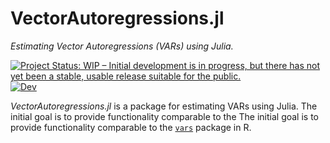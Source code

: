 # VectorAutoregressions.jl

*Estimating Vector Autoregressions (VARs) using Julia.*

[![Project Status: WIP – Initial development is in progress, but there has not yet been a stable, usable release suitable for the public.][repo-img]][repo-url]
[![Dev](https://img.shields.io/badge/docs-dev-blue.svg)](https://stephenbnicar.github.io/VectorAutoregressions.jl/dev)
<!--[![Stable](https://img.shields.io/badge/docs-stable-blue.svg)](https://stephenbnicar.github.io/VectorAutoregressions.jl/stable)-->
<!-- [![Build Status](https://travis-ci.com/stephenbnicar/VectorAutoregressions.jl.svg?branch=master)](https://travis-ci.com/stephenbnicar/VectorAutoregressions.jl)
[![Build Status](https://ci.appveyor.com/api/projects/status/github/stephenbnicar/VectorAutoregressions.jl?svg=true)](https://ci.appveyor.com/project/stephenbnicar/VectorAutoregressions-jl) -->
<!-- [![Codecov](https://codecov.io/gh/stephenbnicar/VectorAutoregressions.jl/branch/master/graph/badge.svg)](https://codecov.io/gh/stephenbnicar/VectorAutoregressions.jl) -->


[repo-img]: https://www.repostatus.org/badges/latest/wip.svg
[repo-url]: https://www.repostatus.org/#wip

*VectorAutoregressions.jl* is a package for estimating VARs using Julia.  The initial
goal is to provide functionality comparable to the The initial goal is to provide functionality comparable to the <a href="https://cran.r-project.org/package=vars" target="_blank">`vars`</a> package in R.
